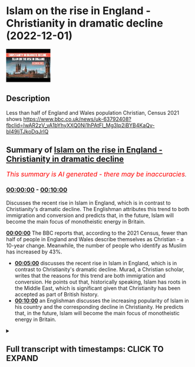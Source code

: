 # Islam on the rise in England - Christianity in dramatic decline (2022-12-01)

![alt Islam on the rise in England - Christianity in dramatic decline](R1IF9maoMj8.jpg "Islam on the rise in England - Christianity in dramatic decline")

## Description

Less than half of England and Wales population Christian, Census 2021 shows https://www.bbc.co.uk/news/uk-63792408?fbclid=IwAR2zV_vA1bYhyXXQ0Nj1hPAtFI_Mg3lp2iBYB4KaQv-bI49ljTJkoDqJrlQ

## Summary of [Islam on the rise in England - Christianity in dramatic decline](https://www.youtube.com/watch?v=R1IF9maoMj8)


*<span style="color:red; font-size:125%">This summary is AI generated - there may be inaccuracies</span>. [](/)*

### [00:00:00](https://www.youtube.com/watch?v=R1IF9maoMj8&t=0) - [00:10:00](https://www.youtube.com/watch?v=R1IF9maoMj8&t=600)

Discusses the recent rise in Islam in England, which is in contrast to Christianity's dramatic decline. The Englishman attributes this trend to both immigration and conversion and predicts that, in the future, Islam will become the main focus of monotheistic energy in Britain.

**[00:00:00](https://www.youtube.com/watch?v=R1IF9maoMj8&t=0)** The BBC reports that, according to the 2021 Census, fewer than half of people in England and Wales describe themselves as Christian - a 10-year change. Meanwhile, the number of people who identify as Muslim has increased by 43%.
* **[00:05:00](https://www.youtube.com/watch?v=R1IF9maoMj8&t=300)** discusses the recent rise in Islam in England, which is in contrast to Christianity's dramatic decline. Murad, a Christian scholar, writes that the reasons for this trend are both immigration and conversion. He points out that, historically speaking, Islam has roots in the Middle East, which is significant given that Christianity has been accepted as part of British history.
* **[00:10:00](https://www.youtube.com/watch?v=R1IF9maoMj8&t=600)** an Englishman discusses the increasing popularity of Islam in his country and the corresponding decline in Christianity. He predicts that, in the future, Islam will become the main focus of monotheistic energy in Britain.

<details><summary><h2>Full transcript with timestamps: CLICK TO EXPAND</h2></summary>

[0:00:03](https://youtu.be/R1IF9maoMj8?t=3) Some rather astonishing religious news hit the 
headlines yesterday here in the UK and I want to    
[0:00:10](https://youtu.be/R1IF9maoMj8?t=10) focus on how it affects Christians and Muslims 
here the BBC reported quote for the first time    
[0:00:17](https://youtu.be/R1IF9maoMj8?t=17) fewer than half of people in England and Wales 
describe themselves as Christian the census    
[0:00:24](https://youtu.be/R1IF9maoMj8?t=24) 2021 has revealed the proportion of people who 
said they were Christian was 46.2 percent down    
[0:00:34](https://youtu.be/R1IF9maoMj8?t=34) from 59.3 percent in the last census in 2011 
that's 10 years ago in contrast the number    
[0:00:43](https://youtu.be/R1IF9maoMj8?t=43) who said they had no religion increased to 
37.2 percent of the population up from a    
[0:00:51](https://youtu.be/R1IF9maoMj8?t=51) quarter and interestingly those identifying as 
Muslim Rose from 4.9 in 2011 to 6.5 last year    
[0:01:03](https://youtu.be/R1IF9maoMj8?t=63) now the census is carried out every 10 
years by the office for National statistics    
[0:01:10](https://youtu.be/R1IF9maoMj8?t=70) Professor Linda Woodhead commented ticking no 
religion does not mean having no beliefs she    
[0:01:17](https://youtu.be/R1IF9maoMj8?t=77) said and Linda is Professor of religious 
studies at King's College here in London    
[0:01:23](https://youtu.be/R1IF9maoMj8?t=83) she said some will be atheists a lot would 
be agnostic they just say I don't really    
[0:01:29](https://youtu.be/R1IF9maoMj8?t=89) know and some will be spiritual and be doing 
spiritual Things She Said Scotland's census    
[0:01:36](https://youtu.be/R1IF9maoMj8?t=96) by the way was due to take place last year but 
was delayed by a year due to the covid pandemic    
[0:01:44](https://youtu.be/R1IF9maoMj8?t=104) now in another report in the guardian we 
read the census revealed a 5.5 million    
[0:01:52](https://youtu.be/R1IF9maoMj8?t=112) four in the number of people who describe 
themselves as Christian now that's a 17 full    
[0:02:00](https://youtu.be/R1IF9maoMj8?t=120) and a 1.2 million rise in the number of people 
who say they follow Islam bringing the Muslim    
[0:02:08](https://youtu.be/R1IF9maoMj8?t=128) population to 3.9 million now that's a 43 increase 
in the number of people who identify as Muslim    
[0:02:17](https://youtu.be/R1IF9maoMj8?t=137) uh the guardian says it's the first time in 
a census of England and Wales that fewer than    
[0:02:24](https://youtu.be/R1IF9maoMj8?t=144) half the population have described themselves as 
Christian so it's the first time in history that    
[0:02:31](https://youtu.be/R1IF9maoMj8?t=151) uh less than half the population call themselves 
Christians it's a very significant watershed    
[0:02:37](https://youtu.be/R1IF9maoMj8?t=157) moment so according to the new census to summarize 
there are nearly four million Muslims in England    
[0:02:46](https://youtu.be/R1IF9maoMj8?t=166) and Wales and all this despite the negative 
media coverage of Islam in the popular press    
[0:02:54](https://youtu.be/R1IF9maoMj8?t=174) Five Pillars the Muslim news site in 
the UK says and I quote that London    
[0:03:00](https://youtu.be/R1IF9maoMj8?t=180) is the place London is the place with 
the highest concentration of Muslims    
[0:03:06](https://youtu.be/R1IF9maoMj8?t=186) 15 percent of malandanas describe themselves 
as Muslim up from 12.6 in 2021 that's just    
[0:03:15](https://youtu.be/R1IF9maoMj8?t=195) last year from 12 to 15 this means that over 
1.3 million Muslims are living in London alone  
[0:03:27](https://youtu.be/R1IF9maoMj8?t=207) commenting on this uh latest Census Data the 
Muslim Council of Britain Secretary General Zara    
[0:03:34](https://youtu.be/R1IF9maoMj8?t=214) Muhammad said and I quote while our nation has an 
increasingly aging population the contribution to    
[0:03:42](https://youtu.be/R1IF9maoMj8?t=222) the workforce of a youthful Muslim population 
remains a strategic National Asset the last    
[0:03:50](https://youtu.be/R1IF9maoMj8?t=230) decade has seen more second and third generation 
Muslims confident of our faith and place in    
[0:03:57](https://youtu.be/R1IF9maoMj8?t=237) society contributing immensely to the economic 
recovery and vitality of our nation and quote    
[0:04:07](https://youtu.be/R1IF9maoMj8?t=247) now why should this matter to The Wider Muslim 
population what relevance does Islam have well    
[0:04:15](https://youtu.be/R1IF9maoMj8?t=255) I'd like to introduce you to a man called Henry 
stubb and I'm going to be reading uh from this    
[0:04:22](https://youtu.be/R1IF9maoMj8?t=262) marvelous book called uh traveling home essays 
on Islam and Europe by Abdul Hakeem who teaches    
[0:04:29](https://youtu.be/R1IF9maoMj8?t=269) uh Islam at the University of Cambridge and 
um in his book on page 85 he introduces us    
[0:04:37](https://youtu.be/R1IF9maoMj8?t=277) to Henry's stub he was a physician a doctor to 
James the first James the first who died in 1625    
[0:04:46](https://youtu.be/R1IF9maoMj8?t=286) was King of England and he famously of course 
produced the King James version of the Bible    
[0:04:53](https://youtu.be/R1IF9maoMj8?t=293) that's why it's called the King James version of 
the Bible so Henry stubb was his uh his physician    
[0:04:59](https://youtu.be/R1IF9maoMj8?t=299) and he wrote uh Stubbs wrote the first 
according to Tim winter here Abdul Hakim    
[0:05:05](https://youtu.be/R1IF9maoMj8?t=305) Murad the first appreciative biography of 
the Prophet ever written by a Christian    
[0:05:12](https://youtu.be/R1IF9maoMj8?t=312) and this indicates he writes the real 
convergence of which the real conversions which    
[0:05:19](https://youtu.be/R1IF9maoMj8?t=319) his contemporaries noticed between Islam and a 
certain kind of puritanism puritanism was the the    
[0:05:27](https://youtu.be/R1IF9maoMj8?t=327) kind of movement of the day of kind of Evangelical 
renewal in the church and um Henry Stubbs writes    
[0:05:35](https://youtu.be/R1IF9maoMj8?t=335) the following and it's kind of the Old English 
but I'd like to share it with you he writes this    
[0:05:40](https://youtu.be/R1IF9maoMj8?t=340) is the sum of muhammadan religion that's what 
he means by Islam on the one hand not clogging    
[0:05:48](https://youtu.be/R1IF9maoMj8?t=348) men's Faith with the necessity of believing a 
number of obtrusive Notions which they cannot    
[0:05:55](https://youtu.be/R1IF9maoMj8?t=355) comprehend and which are often contradictory to 
the dictates of reason and Common Sense nor on    
[0:06:04](https://youtu.be/R1IF9maoMj8?t=364) the other hand loading them with the performance 
of many Troublesome expensive and superstitious    
[0:06:11](https://youtu.be/R1IF9maoMj8?t=371) ceremonies yet in joining a Jew observance of 
religious worship as the surest method to keep    
[0:06:21](https://youtu.be/R1IF9maoMj8?t=381) men in the bounds of their Duty both to God and 
man end quote now the uh this is taken from his    
[0:06:30](https://youtu.be/R1IF9maoMj8?t=390) book Stubbs book which is amazingly entitled an 
account of the rise and progress of muhammadanism    
[0:06:37](https://youtu.be/R1IF9maoMj8?t=397) and a Vindication of him and his religion from 
the culminaries of the Christians now comrie is    
[0:06:46](https://youtu.be/R1IF9maoMj8?t=406) as a way of saying the malicious misrepresentation 
the lies of the Christians now he is a Christian    
[0:06:52](https://youtu.be/R1IF9maoMj8?t=412) of course himself it's interesting the this idea 
of Christian lies what one perhaps can still find    
[0:06:58](https://youtu.be/R1IF9maoMj8?t=418) this at Speaker's Corner where Islam is routinely 
misrepresented uh quite often maliciously by uh    
[0:07:06](https://youtu.be/R1IF9maoMj8?t=426) the Christian missionaries there I don't mean to 
say that all missionaries are like that of course    
[0:07:10](https://youtu.be/R1IF9maoMj8?t=430) so this is a fascinating uh insight into the 
earliest appreciation in England we have of    
[0:07:17](https://youtu.be/R1IF9maoMj8?t=437) Islam from a very senior and distinguished 
scholar physician to the king himself I    
[0:07:23](https://youtu.be/R1IF9maoMj8?t=443) wonder if he had conversations with King James 
about uh Islam who knows so this tells us that    
[0:07:33](https://youtu.be/R1IF9maoMj8?t=453) he was aware stops US aware of the similarity 
between the beliefs of Islam and his own    
[0:07:39](https://youtu.be/R1IF9maoMj8?t=459) Unitarian Christianity and he can be seen 
as part of a growing Tradition at this time    
[0:07:45](https://youtu.be/R1IF9maoMj8?t=465) expressing a dissatisfaction with the intellectual 
inconsistencies of trinitarianism as he saw it and    
[0:07:54](https://youtu.be/R1IF9maoMj8?t=474) he's seeking to discover the original Unitarian 
roots of the Christian tradition in the Middle    
[0:08:02](https://youtu.be/R1IF9maoMj8?t=482) East and this is very interesting because 
he identifies Islam with this and of course    
[0:08:07](https://youtu.be/R1IF9maoMj8?t=487) we can go back to Moses and then to Jesus and to 
Muhammad peace be upon them all all of them from    
[0:08:13](https://youtu.be/R1IF9maoMj8?t=493) the Middle East from the same part of the world 
and so even this early on there was a awareness    
[0:08:19](https://youtu.be/R1IF9maoMj8?t=499) in some courses in England or the authenticity 
and the truth of Islam so this is the relevance    
[0:08:26](https://youtu.be/R1IF9maoMj8?t=506) really of Islam it's a calling back uh to the ab 
the faith of Moses Abraham Jesus and Muhammad of    
[0:08:34](https://youtu.be/R1IF9maoMj8?t=514) course peace be upon them all I believe in 
one God a Unitarian Faith a god of Mercy a    
[0:08:40](https://youtu.be/R1IF9maoMj8?t=520) God of Justice a god of love and so on and this 
is part of English History it's not alien to it    
[0:08:47](https://youtu.be/R1IF9maoMj8?t=527) um and all of these religions as I say find their 
Roots the historical roots in the Middle East    
[0:08:52](https://youtu.be/R1IF9maoMj8?t=532) so if we have accepted Christianity as part of 
our history in England then Islam is no less a    
[0:08:59](https://youtu.be/R1IF9maoMj8?t=539) part of the historical uh Heritage as well so um 
there we are I just wanted to share with amazing    
[0:09:06](https://youtu.be/R1IF9maoMj8?t=546) news Islam is the one religion uh major world 
religion in Britain that is Bucking the trend    
[0:09:11](https://youtu.be/R1IF9maoMj8?t=551) and is increasing its adherence quite dramatically 
mainly of course through immigration but not just    
[0:09:18](https://youtu.be/R1IF9maoMj8?t=558) through immigration also through uh conversion 
there are hundreds of thousands at least of    
[0:09:24](https://youtu.be/R1IF9maoMj8?t=564) English people who have converted to Islam 
and there's a steady stream of people who    
[0:09:30](https://youtu.be/R1IF9maoMj8?t=570) are converting to the faith particularly and 
interestingly amongst women who are attracted    
[0:09:36](https://youtu.be/R1IF9maoMj8?t=576) to the values of the faith the Dignity of women 
of course is a key theme in Islam spoken of in    
[0:09:41](https://youtu.be/R1IF9maoMj8?t=581) the Quran and in the death of the Prophet himself 
upon whom be peace and this attracts many women    
[0:09:48](https://youtu.be/R1IF9maoMj8?t=588) um over against the materialism and the 
sexualization of gender and and their own    
[0:09:53](https://youtu.be/R1IF9maoMj8?t=593) sex of course that they see in wider Society so um 
this census result is a very interesting news um    
[0:10:01](https://youtu.be/R1IF9maoMj8?t=601) the the inexorable I think the inexual decline of 
Christianity in Britain and the rise of Islam and    
[0:10:08](https://youtu.be/R1IF9maoMj8?t=608) other um spiritualities as well not just Islam but 
Islam is by far the most significant um increase    
[0:10:15](https://youtu.be/R1IF9maoMj8?t=615) I think of all and uh and it remains it will 
in the future I think become the main um focus    
[0:10:24](https://youtu.be/R1IF9maoMj8?t=624) of monotheistic energy in Britain as the other 
abrahamic faiths uh decline anyway till next time  

</details>

